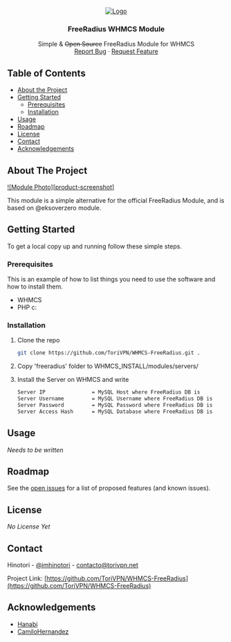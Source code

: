 <br />
<p align="center">
  <a href="https://github.com/ToriVPN/WHMCS-FreeRadius">
    <img src="https://hinotori.moe/ToriVPN/Github_WHMCSModule.png" alt="Logo">
  </a>

  <h3 align="center">FreeRadius WHMCS Module</h3>

  <p align="center">
    Simple & <strike>Open Source</strike> FreeRadius Module for WHMCS
    <br />
    <a href="https://github.com/ToriVPN/WHMCS-FreeRadius/issues">Report Bug</a>
    ·
    <a href="https://github.com/ToriVPN/WHMCS-FreeRadius/issues">Request Feature</a>
  </p>
</p>



<!-- TABLE OF CONTENTS -->
## Table of Contents

* [About the Project](#about-the-project)
* [Getting Started](#getting-started)
  * [Prerequisites](#prerequisites)
  * [Installation](#installation)
* [Usage](#usage)
* [Roadmap](#roadmap)
* [License](#license)
* [Contact](#contact)
* [Acknowledgements](#acknowledgements)



<!-- ABOUT THE PROJECT -->
## About The Project

[![Module Photo][product-screenshot]](https://example.com)

This module is a simple alternative for the official FreeRadius Module, and is based on @eksoverzero module.

## Getting Started

To get a local copy up and running follow these simple steps.

### Prerequisites

This is an example of how to list things you need to use the software and how to install them.

* WHMCS
* PHP c:

### Installation

1. Clone the repo

    ```sh
    git clone https://github.com/ToriVPN/WHMCS-FreeRadius.git .
    ```

2. Copy 'freeradius' folder to WHMCS_INSTALL/modules/servers/

3. Install the Server on WHMCS and write

    ```sh
    Server IP               = MySQL Host where FreeRadius DB is
    Server Username         = MySQL Username where FreeRadius DB is
    Server Password         = MySQL Password where FreeRadius DB is
    Server Access Hash      = MySQL Database where FreeRadius DB is
    ```

## Usage

_Needs to be written_

## Roadmap

See the [open issues](https://github.com/ToriVPN/WHMCS-FreeRadius/issues) for a list of proposed features (and known issues).

## License

_No License Yet_

## Contact

Hinotori - [@imhinotori](https://twitter.com/imhinotori) - contacto@torivpn.net

Project Link: [https://github.com/ToriVPN/WHMCS-FreeRadius](https://github.com/ToriVPN/WHMCS-FreeRadius)

## Acknowledgements

* [Hanabi](https://twitter.com/hanabi_42/)
* [CamiloHernandez](https://github.com/camilohernandez)
